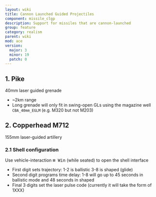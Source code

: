 ```yaml
---
layout: wiki
title: Cannon Launched Guided Projectiles
component: missile_clgp
description: Support for missiles that are cannon-launched
group: feature
category: realism
parent: wiki
mod: ace
version:
  major: 3
  minor: 19
  patch: 0
---
```


## 1. Pike

40mm laser guided grenade
- ~2km range
- Long grenade will only fit in swing-open GLs using the magazine well `CBA_40mm_EGLM` (e.g. M320 but not M203)

## 2. Copperhead M712

155mm laser-guided artillery

### 2.1 Shell configuration

Use vehicle-interaction <kbd>⊞&nbsp;Win</kbd> (while seated) to open the shell interface
- First digit sets trajectory: 1-2 is ballistic 3-8 is shaped (glide)
- Second digit programs time delay: 1-8 will go up to 45 seconds in ballistic mode and 48 seconds in shaped
- Final 3 digits set the laser pulse code (currently it will take the form of 1XXX)
